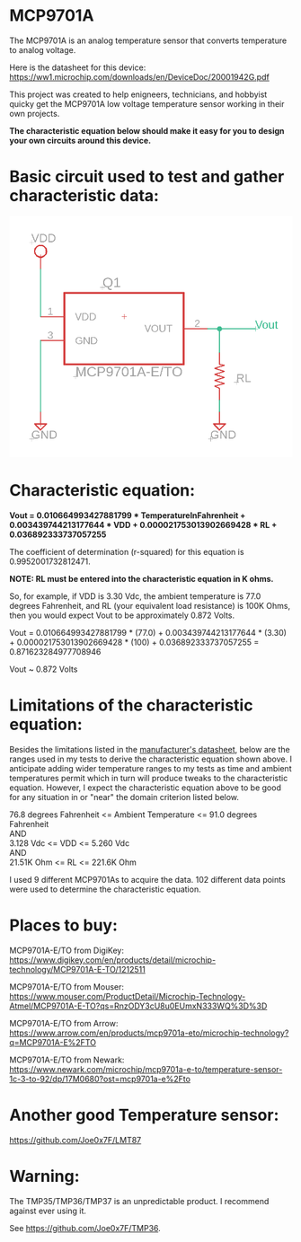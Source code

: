 # MCP9701A
 The MCP9701A is an analog temperature sensor that converts temperature to analog voltage.

Here is the datasheet for this device: https://ww1.microchip.com/downloads/en/DeviceDoc/20001942G.pdf

This project was created to help enigneers, technicians, and hobbyist quicky get the MCP9701A low voltage temperature sensor working in their own projects.

**The characteristic equation below should make it easy for you to design your own circuits around this device.**


# Basic circuit used to test and gather characteristic data:

![Simple Circuit](<SimpleCircuit.png>)


# Characteristic equation:

**Vout = 0.010664993427881799 * TemperatureInFahrenheit + 0.003439744213177644 * VDD + 0.000021753013902669428 * RL + 0.036892333737057255**

The coefficient of determination (r-squared) for this equation is 0.9952001732812471.

**NOTE: RL must be entered into the characteristic equation in K ohms.**

So, for example, if VDD is 3.30 Vdc, the ambient temperature is 77.0 degrees Fahrenheit, and RL (your equivalent load resistance) is 100K Ohms, then you would expect Vout to be approximately 0.872 Volts.

Vout = 0.010664993427881799 * (77.0) + 0.003439744213177644 * (3.30) + 0.000021753013902669428 * (100) + 0.036892333737057255 = 0.871623284977708946

Vout ~ 0.872 Volts


# Limitations of the characteristic equation:

Besides the limitations listed in the [manufacturer's datasheet](20001942G.pdf "20001942G.pdf"), below are the ranges used in my tests to derive the characteristic equation shown above.  I anticipate adding wider temperature ranges to my tests as time and ambient temperatures permit which in turn will produce tweaks to the characteristic equation. However, I expect the characteristic equation above to be good for any situation in or "near" the domain criterion listed below.

76.8 degrees Fahrenheit <= Ambient Temperature <= 91.0 degrees Fahrenheit <br />
AND <br />
3.128 Vdc <= VDD <= 5.260 Vdc <br />
AND <br />
21.51K Ohm <= RL <= 221.6K Ohm

I used 9 different MCP9701As to acquire the data. 102 different data points were used to determine the characteristic equation.


# Places to buy:

MCP9701A-E/TO from DigiKey:  https://www.digikey.com/en/products/detail/microchip-technology/MCP9701A-E-TO/1212511

MCP9701A-E/TO from Mouser:  https://www.mouser.com/ProductDetail/Microchip-Technology-Atmel/MCP9701A-E-TO?qs=RnzODY3cU8u0EUmxN333WQ%3D%3D

MCP9701A-E/TO from Arrow: https://www.arrow.com/en/products/mcp9701a-eto/microchip-technology?q=MCP9701A-E%2FTO

MCP9701A-E/TO from Newark: https://www.newark.com/microchip/mcp9701a-e-to/temperature-sensor-1c-3-to-92/dp/17M0680?ost=mcp9701a-e%2Fto


# Another good Temperature sensor:

https://github.com/Joe0x7F/LMT87

# Warning:

The TMP35/TMP36/TMP37 is an unpredictable product. I recommend against ever using it.

See https://github.com/Joe0x7F/TMP36.
